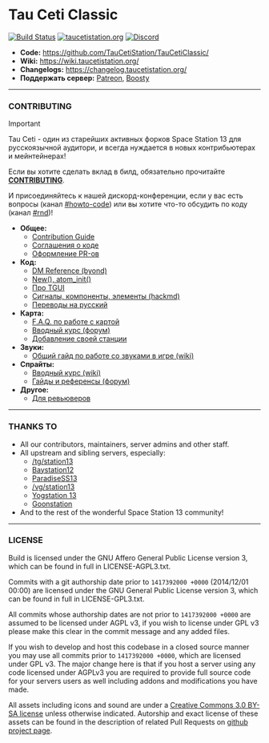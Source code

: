 # Tau Ceti Classic

[![Build Status](https://github.com/TauCetiStation/TauCetiClassic/workflows/CI%20Suite/badge.svg)](https://github.com/TauCetiStation/TauCetiClassic/actions?query=workflow%3A%22CI+Suite%22)
[![taucetistation.org](https://img.shields.io/badge/site-taucetistation.org-blue.svg)](http://taucetistation.org/)
[![Discord](https://discordapp.com/api/guilds/401030271417188353/widget.png)](https://discord.gg/YCWRjkb)

* **Code:** https://github.com/TauCetiStation/TauCetiClassic/
* **Wiki:** https://wiki.taucetistation.org/
* **Changelogs:** https://changelog.taucetistation.org/
* **Поддержать сервер:** [Patreon](https://patreon.com/tauceti), [Boosty](https://boosty.to/tauceti)

---

### CONTRIBUTING

> [!IMPORTANT]
> Tau Ceti - один из старейших активных форков Space Station 13 для русскоязычной аудитори, и всегда нуждается в новых контрибьютерах и мейнтейнерах!

Если вы хотите сделать вклад в билд, обязательно прочитайте **[CONTRIBUTING](/.github/CONTRIBUTING.md)**.

И присоединяйтесь к нашей дискорд-конференции, если у вас есть вопросы (канал [#howto-code](https://discord.gg/cwpxfqxat3)) или вы хотите что-то обсудить по коду (канал [#rnd](https://discord.gg/XgMyvWNu4p))!

* **Общее:**
  - [Contribution Guide](/.github/CONTRIBUTING.md)
  - [Соглашения о коде](/.github/wiki/CODE_CONVENTION.md)
  - [Оформление PR-ов](/.github/wiki/STYLING_OF_PR.md)
* **Код:**
  - [DM Reference (byond)](https://www.byond.com/docs/ref/)
  - [New(), atom_init()](/.github/wiki/ABOUT_INIT.md)
  - [Про TGUI](/tgui/README.md)
  - [Сигналы, компоненты, элементы (hackmd)](https://hackmd.io/@tgstation/SignalsComponentsElements)
  - [Переводы на русский](/.github/wiki/TRANSLATION.md)
* **Карта:**
  - [F.A.Q. по работе с картой](/.github/wiki/WORK_WITH_MAP.md)
  - [Вводный курс (форум)](https://forum.taucetistation.org/t/gajd-na-maping-i-kak-etim-voobshhe-zanimatsya/32439)
  - [Добавление своей станции](/.github/wiki/HOW_ADD_STATION.md)
* **Звуки:**
  - [Общий гайд по работе со звуками в игре (wiki)](https://wiki.taucetistation.org/Soundmaking)
* **Спрайты:**
  - [Вводный курс (wiki)](https://wiki.taucetistation.org/Guide_to_Spriting)
  - [Гайды и референсы (форум)](https://forum.taucetistation.org/t/gajdy-i-referensy-dlya-uspeshnogo-sprajtinga/40387)
* **Другое:**
  - [Для ревьюверов](/.github/wiki/FOR_REVIEWERS.md)

---

### THANKS TO

* All our contributors, maintainers, server admins and other staff.
* All upstream and sibling servers, especially:
  * [/tg/station13](https://tgstation13.org)
  * [Baystation12](https://baystation.xyz)
  * [ParadiseSS13](https://paradisestation.org)
  * [/vg/station13](https://ss13.moe)
  * [Yogstation 13](https://yogstation.net)
  * [Goonstation](https://goonhub.com)
* And to the rest of the wonderful Space Station 13 community!

---

### LICENSE
Build is licensed under the GNU Affero General Public License version 3, which can be found in full in LICENSE-AGPL3.txt.

Commits with a git authorship date prior to `1417392000 +0000` (2014/12/01 00:00) are licensed under the GNU General Public License version 3, which can be found in full in LICENSE-GPL3.txt.

All commits whose authorship dates are not prior to `1417392000 +0000` are assumed to be licensed under AGPL v3, if you wish to license under GPL v3 please make this clear in the commit message and any added files.

If you wish to develop and host this codebase in a closed source manner you may use all commits prior to `1417392000 +0000`, which are licensed under GPL v3.  The major change here is that if you host a server using any code licensed under AGPLv3 you are required to provide full source code for your servers users as well including addons and modifications you have made.

All assets including icons and sound are under a [Creative Commons 3.0 BY-SA license](https://creativecommons.org/licenses/by-sa/3.0/) unless otherwise indicated. Autorship and exact license of these assets can be found in the description of related Pull Requests on [github project page](https://github.com/TauCetiStation/TauCetiClassic/pulls?q=is%3Apr+is%3Amerged).
